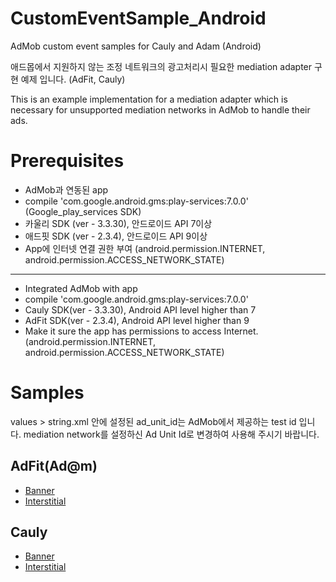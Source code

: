 CustomEventSample_Android
=========================

AdMob custom event samples for Cauly and Adam (Android)

애드몹에서 지원하지 않는 조정 네트워크의 광고처리시 필요한  mediation adapter 구현 예제 입니다. 
(AdFit, Cauly)

This is an example implementation for a mediation adapter which is necessary for unsupported mediation networks in AdMob to handle their ads. 

Prerequisites
=============
* AdMob과 연동된 app
* compile 'com.google.android.gms:play-services:7.0.0' (Google_play_services SDK)
* 카울리 SDK (ver - 3.3.30), 안드로이드 API 7이상 
* 애드핏 SDK (ver - 2.3.4), 안드로이드 API 9이상 
* App에 인터넷 연결 권한 부여 (android.permission.INTERNET, android.permission.ACCESS_NETWORK_STATE)

-----------------

* Integrated AdMob with app
* compile 'com.google.android.gms:play-services:7.0.0'
* Cauly SDK(ver - 3.3.30), Android API level higher than 7
* AdFit SDK(ver - 2.3.4), Android API level higher than 9
* Make it sure the app has permissions to access Internet. (android.permission.INTERNET, android.permission.ACCESS_NETWORK_STATE)

Samples
=======

values > string.xml 안에 설정된 ad_unit_id는 AdMob에서 제공하는 test id 입니다.
mediation network를 설정하신 Ad Unit Id로 변경하여 사용해 주시기 바랍니다. 

AdFit(Ad@m)
----------
* [Banner](https://github.com/custom-event-sample/CustomEventSample_Android/tree/master/AdFit/BannerExample)
* [Interstitial](https://github.com/custom-event-sample/CustomEventSample_Android/tree/master/AdFit/InterstitialExample)

Cauly
-----
* [Banner](https://github.com/custom-event-sample/CustomEventSample_Android/tree/master/Cauly/BannerExample)
* [Interstitial](https://github.com/custom-event-sample/CustomEventSample_Android/tree/master/Cauly/InterstitialExample)

